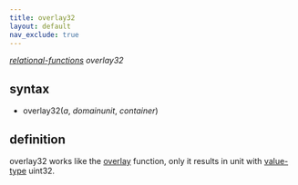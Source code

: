 ```yaml
---
title: overlay32
layout: default
nav_exclude: true
---
```

*[relational-functions](relational-functions) overlay32*

## syntax

- overlay32(*a*, *domainunit*, *container*)

## definition

overlay32 works like the [overlay](overlay) function, only it results in unit with [value-type](value-type) uint32.